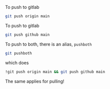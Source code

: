 To push to gitlab
```bash
git push origin main
```

To push to gitlab
```bash
git push github main
```

To push to both, there is an alias, `pushboth`
```bash
git pushboth
```
which does
```bash
!git push origin main && git push github main
```

The same applies for pulling!